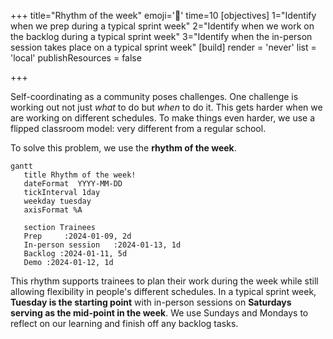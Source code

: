 +++
title="Rhythm of the week"
emoji='🥁'
time=10
[objectives]
    1="Identify when we prep during a typical sprint week"
    2="Identify when we work on the backlog during a typical sprint week"
    3="Identify when the in-person session takes place on a typical sprint week"
[build]
  render = 'never'
  list = 'local'
  publishResources = false

+++

Self-coordinating as a community poses challenges. One challenge is working out not just _what_ to do but _when_ to do it. This gets harder when we are working on different schedules. To make things even harder, we use a flipped classroom model: very different from a regular school.

To solve this problem, we use the **rhythm of the week**.

```mermaid
gantt
   title Rhythm of the week!
   dateFormat  YYYY-MM-DD
   tickInterval 1day
   weekday tuesday
   axisFormat %A

   section Trainees
   Prep     :2024-01-09, 2d
   In-person session   :2024-01-13, 1d
   Backlog :2024-01-11, 5d
   Demo :2024-01-12, 1d
```

This rhythm supports trainees to plan their work during the week while still allowing flexibility in people's different schedules. In a typical sprint week, **Tuesday is the starting point** with in-person sessions on **Saturdays serving as the mid-point in the week**. We use Sundays and Mondays to reflect on our learning and finish off any backlog tasks.
